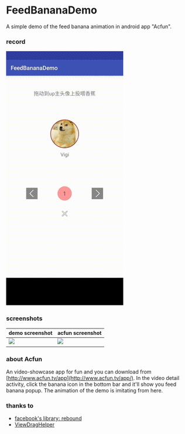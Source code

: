 # FeedBananaDemo
A simple demo of the feed banana animation in android app "Acfun".
### record
![](/record.gif)
### screenshots
| demo screenshot | acfun screenshot |
| ---- | ----- |
| ![](/Screenshot1.png) | ![](/Screenshot2.png) |
### about Acfun
An video-showcase app for fun and you can download from [http://www.acfun.tv/app](http://www.acfun.tv/app/).
In the video detail activity, click the banana icon in the bottom bar and it'll show you feed banana popup.
The animation of the demo is imitating from here.
### thanks to
* [facebook's library: rebound](https://github.com/facebook/rebound)
* [ViewDragHelper](http://developer.android.com/intl/zh-cn/reference/android/support/v4/widget/ViewDragHelper.html)
